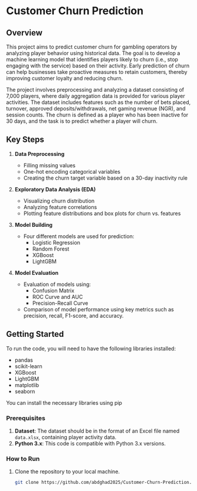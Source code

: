 # Customer Churn Prediction

## **Overview**

This project aims to predict customer churn for gambling operators by analyzing player behavior using historical data. The goal is to develop a machine learning model that identifies players likely to churn (i.e., stop engaging with the service) based on their activity. Early prediction of churn can help businesses take proactive measures to retain customers, thereby improving customer loyalty and reducing churn.

The project involves preprocessing and analyzing a dataset consisting of 7,000 players, where daily aggregation data is provided for various player activities. The dataset includes features such as the number of bets placed, turnover, approved deposits/withdrawals, net gaming revenue (NGR), and session counts. The churn is defined as a player who has been inactive for 30 days, and the task is to predict whether a player will churn.

## **Key Steps**

1. **Data Preprocessing**
    - Filling missing values
    - One-hot encoding categorical variables
    - Creating the churn target variable based on a 30-day inactivity rule

2. **Exploratory Data Analysis (EDA)**
    - Visualizing churn distribution
    - Analyzing feature correlations
    - Plotting feature distributions and box plots for churn vs. features

3. **Model Building**
    - Four different models are used for prediction:
        - Logistic Regression
        - Random Forest
        - XGBoost
        - LightGBM

4. **Model Evaluation**
    - Evaluation of models using:
        - Confusion Matrix
        - ROC Curve and AUC
        - Precision-Recall Curve
    - Comparison of model performance using key metrics such as precision, recall, F1-score, and accuracy.

## **Getting Started**

To run the code, you will need to have the following libraries installed:

- pandas
- scikit-learn
- XGBoost
- LightGBM
- matplotlib
- seaborn

You can install the necessary libraries using pip


### **Prerequisites**

1. **Dataset**: The dataset should be in the format of an Excel file named `data.xlsx`, containing player activity data.
2. **Python 3.x**: This code is compatible with Python 3.x versions.

### **How to Run**

1. Clone the repository to your local machine.
   
   ```bash
   git clone https://github.com/abdghad2025/Customer-Churn-Prediction.git


